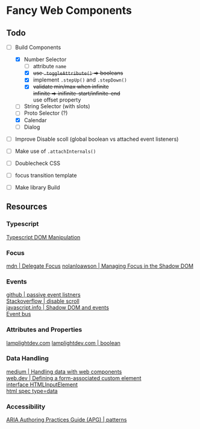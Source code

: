 # Fancy Web Components

## Todo

- [ ] Build Components
	- [x] Number Selector
		- [ ] attribute `name`
		- [x] ~~use `.toggleAttribute()` => booleans~~
		- [x] implement `.stepUp()` and `.stepDown()`
		- [x] ~~validate min/max when infinite~~\
		~~infinite => inifinite-start/infinite-end~~\
		use offset property
	- [ ] String Selector (with slots)
	- [ ] Proto Selector (?)
	- [x] Calendar
	- [ ] Dialog

- [ ] Improve Disable scoll (global boolean vs attached event listeners)
- [ ] Make use of `.attachInternals()`
- [ ] Doublecheck CSS
 - [ ] focus transition template

- [ ] Make library Build

## Resources

### Typescript
[Typescript DOM Manipulation](https://www.typescriptlang.org/docs/handbook/dom-manipulation.html)

### Focus
[mdn | Delegate Focus](https://developer.mozilla.org/en-US/docs/Web/API/ShadowRoot/delegatesFocus)
[nolanloawson | Managing Focus in the Shadow DOM](https://nolanlawson.com/2021/02/13/managing-focus-in-the-shadow-dom/)

### Events
[github | passive event listners](https://github.com/WICG/EventListenerOptions/blob/gh-pages/explainer.md)\
[Stackoverflow | disable scroll](https://stackoverflow.com/questions/4770025/how-to-disable-scrolling-temporarily/)\
[javascript.info | Shadow DOM and events](https://javascript.info/shadow-dom-events)\
[Event bus](https://pineco.de/creating-a-javascript-event-bus/)

### Attributes and Properties
[lamplightdev.com](https://lamplightdev.com/blog/2020/04/30/whats-the-difference-between-web-component-attributes-and-properties/)
[lamplightdev.com | boolean](https://lamplightdev.com/blog/2021/04/29/how-to-use-boolean-attributes-in-web-components/)

### Data Handling
[medium | Handling data with web components](https://itnext.io/handling-data-with-web-components-9e7e4a452e6e)\
[web.dev | Defining a form-associated custom element](https://web.dev/more-capable-form-controls/#defining-a-form-associated-custom-element)\
[interface HTMLInputElement](https://microsoft.github.io/PowerBI-JavaScript/interfaces/_node_modules_typedoc_node_modules_typescript_lib_lib_dom_d_.htmlinputelement.html#valueasdate)\
[html spec type=data](https://html.spec.whatwg.org/multipage/input.html#date-state-(type=date))

### Accessibility
[ARIA Authoring Practices Guide (APG) | patterns](https://www.w3.org/WAI/ARIA/apg/patterns/)

